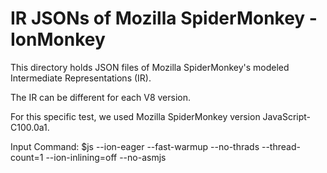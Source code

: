 # IR JSONs of Mozilla SpiderMonkey - IonMonkey

This directory holds JSON files of Mozilla SpiderMonkey's modeled Intermediate Representations (IR).

The IR can be different for each V8 version.

For this specific test, we used Mozilla SpiderMonkey version JavaScript-C100.0a1.

Input Command: $js --ion-eager --fast-warmup --no-thrads --thread-count=1 --ion-inlining=off --no-asmjs
